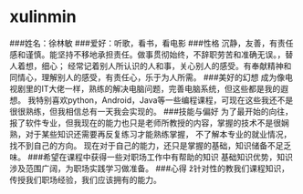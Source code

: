 # xulinmin
###姓名：徐林敏
###爱好：听歌，看书，看电影
###性格
沉静，友善，有责任感和谨慎。能坚持不移地承担责任。做事贯彻始终，不辞职劳苦和准确无误。，替人着想，细心；
经常记着别人所认识的人和事，关心别人的感受。有奉献精神和同情心，理解别人的感受，有责任心，乐于为人所需。
###美好的幻想
成为像电视剧里的IT大佬一样，熟练的解决电脑问题，完善电脑系统，但这些都是我的遐想。
我特别喜欢python，Android，Java等一些编程课程，可现在这些我还不是很很熟练，但我相信总有一天我会实现的。
###技能与偏好
为了最开始的向往，报了软件专业，但我现在的能力也只是老师所教授的内容，掌握的技术不是很娴熟，对于某些知识还需要再反复练习才能熟练掌握，
不了解本专业的就业情况，找不到自己的方向。
现在对于自己的能力，还只是掌握的基础，知识储备不足乏味。
###希望在课程中获得一些对职场工作中有帮助的知识
  基础知识优势，知识涉及范围广阔，为职场实践学习做准备。
###心得
  ž针对性的教我们课程知识，传授我们职场经验，我们应该拥有的能力。

